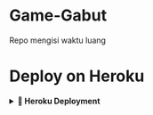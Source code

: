 # Game-Gabut
Repo mengisi waktu luang

# Deploy on Heroku
<details>
<summary><b> 🚀 Heroku Deployment</b></summary>
<br>
